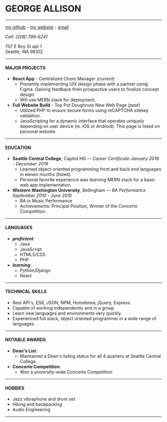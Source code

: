 GEORGE ALLISON 
==============
---
[my github](https://github.com/joji-harada) - [my website](http://www.jojiwebdesigns.com) - [email](georgealbertallison@gmail.com)

*Cell: (206) 799-6241*

  707 E Roy St apt 1<br>
  Seattle, WA 98102

---
#### MAJOR PROJECTS
- **React App** - Centralized Chore Manager *(current)* 
  - Presently implementing U/X design phase with a partner using Figma. Gaining feedback from prospective users to finalize concept design.
  - Will use MERN stack for deployment.
- **Full Website Build** - Top Pot Doughnuts New Web Page *(past)*
  - Utilized PHP to ensure secure forms using reCAPTCHA sitekey validation.
  - JavaScripting for a dynamic interface that operates uniquely depending on user device (ie. iOS or Android). This page is listed on personal website.
---
#### EDUCATION
- **Seattle Central College**, Capitol Hill — *Career Certificate*
  *January 2019 - December 2019*
  - Learned object-oriented programming front and back end languages in eleven months (listed).
  - Personal favorite experience was learning MERN stack for a basic web  app implementation.
- **Western Washington University**, Bellingham — *BA Performance*
  *September 2010 - June 2015*
  - BA in Music Performance
  - Achievements: Principal Position, Winner of the Concerto Competition.
---
#### LANGUAGES  
- ***proficient***:
  - Java
  - JavaScript
  - HTML5/CSS
  - PHP
- ***learning***:
  - Python/Django
  - React
---
#### TECHNICAL SKILLS
- Rest API's, ES6, JSON, NPM, Homebrew, jQuery, Express.
- Capable of working independently and in a group.
- Learn new languages and environments very quickly.
- Experienced full stack, object oriented programmer in a wide range of languages.
---
#### NOTABLE AWARDS
- **Dean's List**: 
  - Maintained a Dean's listing status for all 4 quarters at Seattle Central College.
- **Concerto Competition**:
  - Won a university-wide Concerto Competition
---
#### HOBBIES
  - Jazz vibraphone and drum set
  - Hiking and backpacking
  - Audio Engineering
---